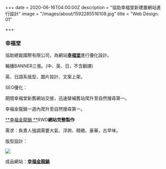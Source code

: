 +++
date = 2020-06-16T04:00:00Z
description = "協助幸福堂新建置網站進行設計"
image = "/images/about/1592285516108.jpg"
title = "Web Design: 01"

+++
### 幸福堂

協助總裁國際有限公司，為網站[**幸福堂**](https://www.xingfutang.com.tw/ "幸福堂")進行優化設計。

輪播BANNER三張。(中、英、日，不含翻譯)

英、日語系版型、圖片設計、文案上架。

SEO優化：

期間幸福堂新舊網站交接，迅速替補舊站爬升至自然搜尋第一。

幸福金龍鍋一週內爬升至自然搜尋第一。

[**幸福金龍鍋 **](https://www.jinglongguo.com.tw/ "幸福金龍鍋")RWD**網站完整製作**

需求：負責人強調需要大氣、浮誇、精緻、豪華，古早味。

版型設計：

![](/images/jinglonguo_template.jpg)

成品網站：[**幸福金龍鍋**](https://www.jinglongguo.com.tw/ "幸福金龍鍋")